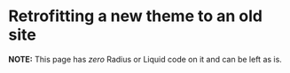 # Retrofitting a new theme to an old site

**NOTE:** This page has _zero_ Radius or Liquid code on it and can be left as is.
